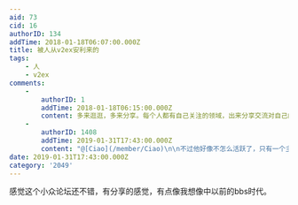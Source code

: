 ```yaml
---
aid: 73
cid: 16
authorID: 134
addTime: 2018-01-18T06:07:00.000Z
title: 被人从v2ex安利来的
tags:
    - 人
    - v2ex
comments:
    -
        authorID: 1
        addTime: 2018-01-18T06:15:00.000Z
        content: 多来逛逛，多来分享。每个人都有自己关注的领域，出来分享交流对自己的成长会有很大帮助的。
    -
        authorID: 1408
        addTime: 2019-01-31T17:43:00.000Z
        content: "@[Ciao](/member/Ciao)\n\n不过他好像不怎么活跃了，只有一个主贴\U0001F602"
date: 2019-01-31T17:43:00.000Z
category: '2049'
---
```


感觉这个小众论坛还不错，有分享的感觉，有点像我想像中以前的bbs时代。
